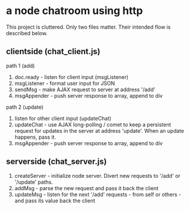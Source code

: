 a node chatroom using http
=========================

This project is cluttered. Only two files matter. Their intended flow is described below.

clientside (chat_client.js)
------------------------
path 1 (add)
1. doc.ready - listen for client input (msgListener)
2. msgListener - format user input for JSON
3. sendMsg - make AJAX request to server at address '/add'
4. msgAppender - push server response to array, append to div

path 2 (update)
1. listen for other client input (updateChat)
2. updateChat - use AJAX long-polling / comet to keep a persistent request for updates in the server at address 'update'. When an update happens, pass it.
3. msgAppender - push server response to array, append to div


serverside (chat_server.js)
-------------------------
1. createServer - initialize node server. Divert new requests to '/add' or '/update' paths.
2. addMsg - parse the new request and pass it back the client
3. updateMsg - listen for the next '/add' requests - from self or others - and pass its value back the client